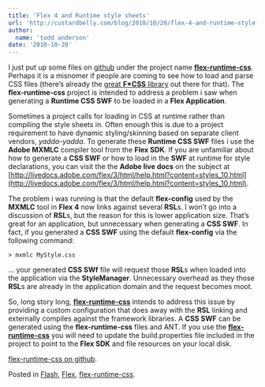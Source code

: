 ```yaml
---
title: 'Flex 4 and Runtime style sheets'
url: 'http://custardbelly.com/blog/2010/10/20/flex-4-and-runtime-style-sheets/'
author:
  name: 'todd anderson'
date: '2010-10-20'
---
```


I just put up some files on [github](http://github.com/bustardcelly/) under the project name [**flex-runtime-css**](http://github.com/bustardcelly/flex-runtime-css). Perhaps it is a misnomer if people are coming to see how to load and parse CSS files (there’s already the [great **F*CSS** library](http://github.com/theflashbum/fcss) out there for that). The **flex-runtime-css** project is intended to address a problem i saw when generating a **Runtime CSS SWF** to be loaded in a **Flex Application**.

Sometimes a project calls for loading in CSS at runtime rather than compiling the style sheets in. Often enough this is due to a project requirement to have dynamic styling/skinning based on separate client vendors, _yadda-yadda_. To generate these **Runtime CSS SWF** files i use the **Adobe MXMLC** compiler tool from the **Flex SDK**. If you are unfamiliar about how to generate a **CSS SWF** or how to load in the **SWF** at runtime for style declarations, you can visit the the **Adobe live docs** on the subject at [http://livedocs.adobe.com/flex/3/html/help.html?content=styles_10.html](http://livedocs.adobe.com/flex/3/html/help.html?content=styles_10.html).

The problem i was running is that the default **flex-config** used by the **MXMLC** tool in **Flex 4** now links against several **RSL**s. I won’t go into a discussion of **RSL**s, but the reason for this is lower application size. That’s great for an application, but unnecessary when generating a **CSS SWF**. In fact, if you generated a **CSS SWF** using the default **flex-config** via the following command:
    
    > mxmlc MyStyle.css

… your generated **CSS SWf** file will request those **RSL**s when loaded into the application via the **StyleManager**. Unnecessary overhead as they those **RSL**s are already in the application domain and the request becomes moot.

So, long story long, **[flex-runtime-css](http://github.com/bustardcelly/flex-runtime-css)** intends to address this issue by providing a custom configuration that does away with the **RSL** linking and externally compiles against the framework libraries. A **CSS SWF** can be generated using the **flex-runtime-css** files and ANT. If you use the **[flex-runtime-css](http://github.com/bustardcelly/flex-runtime-css)** you will need to update the build.properties file included in the project to point to the **Flex SDK** and file resources on your local disk.

[flex-runtime-css on github](http://github.com/bustardcelly/flex-runtime-css).

Posted in [Flash](http://custardbelly.com/blog/category/flash/), [Flex](http://custardbelly.com/blog/category/flex/), [flex-runtime-css](http://custardbelly.com/blog/category/flex-runtime-css/).
